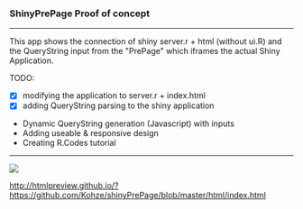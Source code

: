 ### ShinyPrePage Proof of concept

---

This app shows the connection of shiny server.r + html (without ui.R) and the QueryString input from the "PrePage" which iframes the actual Shiny Application.

TODO:

- [X] modifying the application to server.r + index.html
- [X] adding QueryString parsing to the shiny application
- Dynamic QueryString generation (Javascript) with inputs
- Adding useable & responsive design
- Creating R.Codes tutorial

---

![](http://i.imgur.com/qW3ahEU.png)

http://htmlpreview.github.io/?https://github.com/Kohze/shinyPrePage/blob/master/html/index.html
